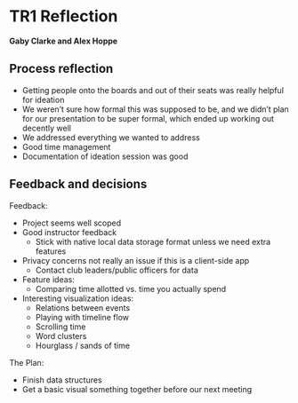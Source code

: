 # TR1 Reflection
**Gaby Clarke and Alex Hoppe**

## Process reflection
- Getting people onto the boards and out of their seats was really helpful for ideation
- We weren’t sure how formal this was supposed to be, and we didn’t plan for our presentation to be super formal, which ended up working out decently well
- We addressed everything we wanted to address
- Good time management
- Documentation of ideation session was good

## Feedback and decisions
Feedback:
- Project seems well scoped
- Good instructor feedback
  - Stick with native local data storage format unless we need extra features
- Privacy concerns not really an issue if this is a client-side app
  - Contact club leaders/public officers for data
- Feature ideas:
  - Comparing time allotted vs. time you actually spend
- Interesting visualization ideas:
  - Relations between events
  - Playing with timeline flow
  - Scrolling time
  - Word clusters
  - Hourglass / sands of time

The Plan:
- Finish data structures
- Get a basic visual something together before our next meeting

